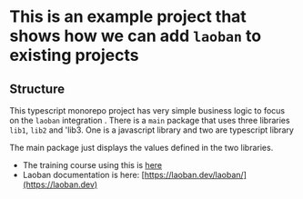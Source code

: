 # This is an example project that shows how we can add `laoban` to existing projects

## Structure

This typescript monorepo project has very simple business logic to focus on the `laoban` integration . There is a `main`
package that uses three libraries `lib1`, `lib2` and 'lib3. One is a javascript library and two are typescript library

The main package just displays the values defined in the two libraries.

* The training course using this is [here](https://laoban.dev/laoban/training/EXISTING.html)
* Laoban documentation is here: [https://laoban.dev/laoban/](https://laoban.dev)

